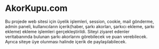 # AkorKupu.com

  Bu projede web sitesi için üyelik işlemleri, session, cookie, mail gönderme, admin paneli, 
  kullanıcıların içerik(haber, şarkı akorları, şarkıcı ekleme, şarkı ekleme) ekleme işlemleri gerçekleştirildi. 
  Siteyi ziyaret edenler veritabanında bulunan şarkı akorlarını görebilecek ve puan verebilecek. 
  Ayrıca siteye üye olunması halinde içerik de paylaşılabilecek.
